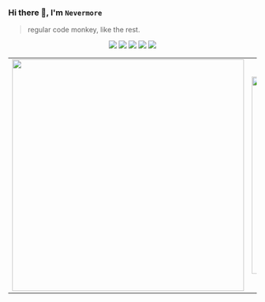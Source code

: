 ### Hi there 👋, I'm <code>Nevermore</code>
> regular code monkey, like the rest.

<p align="center">
<img src="https://img.shields.io/badge/linux-%23007ACC.svg?&style=for-the-badge&logo=linux&color=FCC624&logoColor=black"/>
<img src="https://img.shields.io/badge/c++-%2300599C.svg?style=for-the-badge&logo=c%2B%2B&logoColor=white"/>
<img src="https://img.shields.io/badge/lua-%232C2D72.svg?&style=for-the-badge&logo=lua&logoColor=white"/>
<img src="https://img.shields.io/badge/rust-%23000000.svg?&style=for-the-badge&logo=rust&logoColor=white"/>
<img src="https://img.shields.io/badge/python-3670A0?style=for-the-badge&logo=python&logoColor=ffdd54"/>

<table><tr>
<td><img src=https://github-readme-stats.vercel.app/api?username=nevermore23274&count_private=true&show_icons=true border=0 width="470"></td>
<td><img src=https://github-readme-stats.vercel.app/api/top-langs/?username=nevermore23274&layout=compact&exclude_repo=XXiaoA.github.io border=0 width="400"></td>
</tr></table>
</p>

<!--
**nevermore23274/nevermore23274** is a ✨ _special_ ✨ repository because its `README.md` (this file) appears on your GitHub profile.

Here are some ideas to get you started:

- 🔭 I’m currently working on ...
- 🌱 I’m currently learning ...
- 👯 I’m looking to collaborate on ...
- 🤔 I’m looking for help with ...
- 💬 Ask me about ...
- 📫 How to reach me: ...
- 😄 Pronouns: ...
- ⚡ Fun fact: ...
-->

